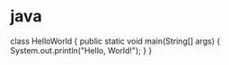 # java
class HelloWorld {
    public static void main(String[] args) {
        System.out.println("Hello, World!"); 
    }
}
